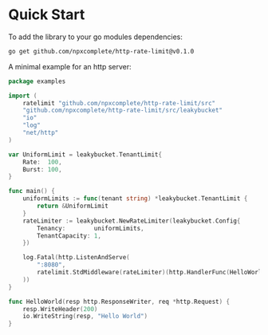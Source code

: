 Quick Start
==================

To add the library to your go modules dependencies:
```bash
go get github.com/npxcomplete/http-rate-limit@v0.1.0
```

A minimal example for an http server:
```go
package examples

import (
	ratelimit "github.com/npxcomplete/http-rate-limit/src"
	"github.com/npxcomplete/http-rate-limit/src/leakybucket"
	"io"
	"log"
	"net/http"
)

var UniformLimit = leakybucket.TenantLimit{
	Rate:  100,
	Burst: 100,
}

func main() {
	uniformLimits := func(tenant string) *leakybucket.TenantLimit {
		return &UniformLimit
	}
	rateLimiter := leakybucket.NewRateLimiter(leakybucket.Config{
		Tenancy:        uniformLimits,
		TenantCapacity: 1,
	})

	log.Fatal(http.ListenAndServe(
		":8080",
		ratelimit.StdMiddleware(rateLimiter)(http.HandlerFunc(HelloWorld)),
	))
}

func HelloWorld(resp http.ResponseWriter, req *http.Request) {
	resp.WriteHeader(200)
	io.WriteString(resp, "Hello World")
}
```